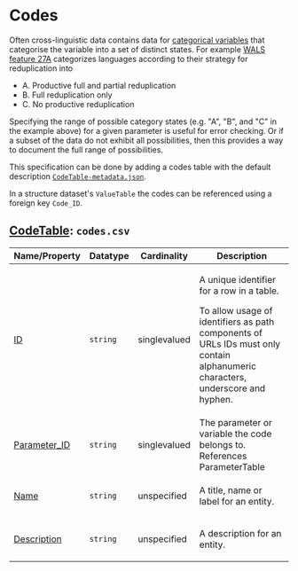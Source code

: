 # Codes

Often cross-linguistic data contains data for 
[categorical variables](https://en.wikipedia.org/wiki/Categorical_variable) that categorise the 
variable into a set of distinct states. For example [WALS feature 27A](http://wals.info/feature/27A) 
categorizes languages according to their strategy for reduplication into
- A. Productive full and partial reduplication
- B. Full reduplication only
- C. No productive reduplication

Specifying the range of possible category states (e.g. "A", "B", and "C" in the example above) 
for a given parameter is useful for error checking. Or if a subset of the data do not exhibit 
all possibilities, then this provides a way to document the full range of possibilities.

This specification can be done by adding a codes table with the default description
[`CodeTable-metadata.json`](CodeTable-metadata.json).

In a structure dataset's `ValueTable` the codes can be referenced using a foreign
key `Code_ID`.

## [CodeTable](http://cldf.clld.org/v1.0/terms.rdf#CodeTable): `codes.csv`

Name/Property | Datatype | Cardinality | Description
 --- | --- | --- | --- 
[ID](http://cldf.clld.org/v1.0/terms.rdf#id) | `string` | singlevalued | <div> <p>A unique identifier for a row in a table.</p> <p> To allow usage of identifiers as path components of URLs IDs must only contain alphanumeric characters, underscore and hyphen. </p> </div> 
[Parameter_ID](http://cldf.clld.org/v1.0/terms.rdf#parameterReference) | `string` | singlevalued | The parameter or variable the code belongs to.<br>References ParameterTable
[Name](http://cldf.clld.org/v1.0/terms.rdf#name) | `string` | unspecified | <div> <p>A title, name or label for an entity.</p> </div> 
[Description](http://cldf.clld.org/v1.0/terms.rdf#description) | `string` | unspecified | <div> <p>A description for an entity.</p> </div> 
